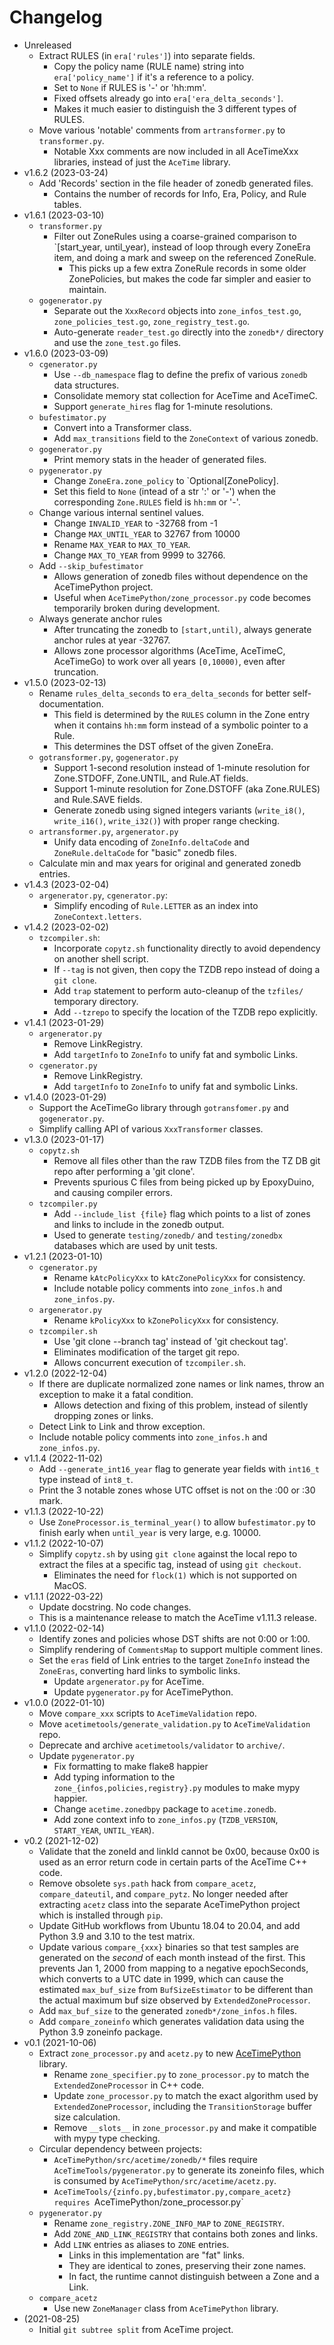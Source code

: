 # Changelog

* Unreleased
    * Extract RULES (in `era['rules']`) into separate fields.
        * Copy the policy name (RULE name) string into `era['policy_name']` if
          it's a reference to a policy.
        * Set to `None` if RULES is '-' or 'hh:mm'.
        * Fixed offsets already go into `era['era_delta_seconds']`.
        * Makes it much easier to distinguish the 3 different types of RULES.
    * Move various 'notable' comments from `artransformer.py` to
      `transformer.py`.
        * Notable Xxx comments are now included in all AceTimeXxx libraries,
          instead of just the `AceTime` library.
* v1.6.2 (2023-03-24)
    * Add 'Records' section in the file header of zonedb generated files.
        * Contains the number of records for Info, Era, Policy, and Rule
          tables.
* v1.6.1 (2023-03-10)
    * `transformer.py`
        * Filter out ZoneRules using a coarse-grained comparison to
          `[start_year, until_year), instead of loop through every ZoneEra item,
          and doing a mark and sweep on the referenced ZoneRule.
            * This picks up a few extra ZoneRule records in some older
              ZonePolicies, but makes the code far simpler and easier to
              maintain.
    * `gogenerator.py`
        * Separate out the `XxxRecord` objects into `zone_infos_test.go`,
          `zone_policies_test.go`, `zone_registry_test.go`.
        * Auto-generate `reader_test.go` directly into the `zonedb*/` directory
          and use the `zone_test.go` files.
* v1.6.0 (2023-03-09)
    * `cgenerator.py`
        * Use `--db_namespace` flag to define the prefix of various `zonedb`
          data structures.
        * Consolidate memory stat collection for AceTime and AceTimeC.
        * Support `generate_hires` flag for 1-minute resolutions.
    * `bufestimator.py`
        * Convert into a Transformer class.
        * Add `max_transitions` field to the `ZoneContext` of various zonedb.
    * `gogenerator.py`
        * Print memory stats in the header of generated files.
    * `pygenerator.py`
        * Change `ZoneEra.zone_policy` to `Optional[ZonePolicy].
        * Set this field to `None` (intead of a str ':' or '-') when the
          corresponding `Zone.RULES` field is `hh:mm` or '-'.
    * Change various internal sentinel values.
        * Change `INVALID_YEAR` to -32768 from -1
        * Change `MAX_UNTIL_YEAR` to 32767 from 10000
        * Rename `MAX_YEAR` to `MAX_TO_YEAR`.
        * Change `MAX_TO_YEAR` from 9999 to 32766.
    * Add `--skip_bufestimator`
        * Allows generation of zonedb files without dependence on the
          AceTimePython project.
        * Useful when `AceTimePython/zone_processor.py` code becomes temporarily
          broken during development.
    * Always generate anchor rules
        * After truncating the zonedb to `[start,until)`, always generate anchor
          rules at year -32767.
        * Allows zone processor algorithms (AceTime, AceTimeC, AceTimeGo) to
          work over all years `[0,10000)`, even after truncation.
* v1.5.0 (2023-02-13)
    * Rename `rules_delta_seconds` to `era_delta_seconds` for better
      self-documentation.
        * This field is determined by the `RULES` column in the Zone entry when
          it contains `hh:mm` form instead of a symbolic pointer to a Rule.
        * This determines the DST offset of the given ZoneEra.
    * `gotransformer.py`, `gogenerator.py`
        * Support 1-second resolution instead of 1-minute resolution for
          Zone.STDOFF, Zone.UNTIL, and Rule.AT fields.
        * Support 1-minute resolution for Zone.DSTOFF (aka Zone.RULES) and
          Rule.SAVE fields.
        * Generate zonedb using signed integers variants (`write_i8()`,
          `write_i16()`, `write_i32()`) with proper range checking.
    * `artransformer.py`, `argenerator.py`
        * Unify data encoding of `ZoneInfo.deltaCode` and `ZoneRule.deltaCode`
          for "basic" zonedb files.
    * Calculate min and max years for original and generated zonedb entries.
* v1.4.3 (2023-02-04)
    * `argenerator.py`, `cgenerator.py`:
        * Simplify encoding of `Rule.LETTER` as an index into
          `ZoneContext.letters`.
* v1.4.2 (2023-02-02)
    * `tzcompiler.sh`:
        * Incorporate `copytz.sh` functionality directly to avoid dependency on
          another shell script.
        * If `--tag` is not given, then copy the TZDB repo instead of doing a
          `git clone`.
        * Add `trap` statement to perform auto-cleanup of the `tzfiles/`
          temporary directory.
        * Add `--tzrepo` to specify the location of the TZDB repo explicitly.
* v1.4.1 (2023-01-29)
    * `argenerator.py`
        * Remove LinkRegistry.
        * Add `targetInfo` to `ZoneInfo` to unify fat and symbolic Links.
    * `cgenerator.py`
        * Remove LinkRegistry.
        * Add `targetInfo` to `ZoneInfo` to unify fat and symbolic Links.
* v1.4.0 (2023-01-29)
    * Support the AceTimeGo library through `gotransfomer.py` and
      `gogenerator.py`.
    * Simplify calling API of various `XxxTransformer` classes.
* v1.3.0 (2023-01-17)
    * `copytz.sh`
        * Remove all files other than the raw TZDB files from the TZ DB git repo
          after performing a 'git clone'.
        * Prevents spurious C files from being picked up by EpoxyDuino, and
          causing compiler errors.
    * `tzcompiler.py`
        * Add `--include_list {file}` flag which points to a list of zones and
          links to include in the zonedb output.
        * Used to generate `testing/zonedb/` and `testing/zonedbx` databases
          which are used by unit tests.
* v1.2.1 (2023-01-10)
    * `cgenerator.py`
        * Rename `kAtcPolicyXxx` to `kAtcZonePolicyXxx` for consistency.
        * Include notable policy comments into `zone_infos.h` and
          `zone_infos.py`.
    * `argenerator.py`
        * Rename `kPolicyXxx` to `kZonePolicyXxx` for consistency.
    * `tzcompiler.sh`
        * Use 'git clone --branch tag' instead of 'git checkout tag'.
        * Eliminates modification of the target git repo.
        * Allows concurrent execution of `tzcompiler.sh`.
* v1.2.0 (2022-12-04)
    * If there are duplicate normalized zone names or link names, throw an
      exception to make it a fatal condition.
        * Allows detection and fixing of this problem, instead of silently
          dropping zones or links.
    * Detect Link to Link and throw exception.
    * Include notable policy comments into `zone_infos.h` and `zone_infos.py`.
* v1.1.4 (2022-11-02)
    * Add `--generate_int16_year` flag to generate year fields with `int16_t`
      type instead of `int8_t`.
    * Print the 3 notable zones whose UTC offset is not on the :00 or :30 mark.
* v1.1.3 (2022-10-22)
    * Use `ZoneProcessor.is_terminal_year()` to allow `bufestimator.py` to
      finish early when `until_year` is very large, e.g. 10000.
* v1.1.2 (2022-10-07)
    * Simplify `copytz.sh` by using `git clone` against the local repo to
      extract the files at a specific tag, instead of using `git checkout`.
        * Eliminates the need for `flock(1)` which is not supported on MacOS.
* v1.1.1 (2022-03-22)
    * Update docstring. No code changes.
    * This is a maintenance release to match the AceTime v1.11.3 release.
* v1.1.0 (2022-02-14)
    * Identify zones and policies whose DST shifts are not 0:00 or 1:00.
    * Simplify rendering of `CommentsMap` to support multiple comment lines.
    * Set the `eras` field of Link entries to the target `ZoneInfo` instead
      the `ZoneEras`, converting hard links to symbolic links.
        * Update `argenerator.py` for AceTime.
        * Update `pygenerator.py` for AceTimePython.
* v1.0.0 (2022-01-10)
    * Move `compare_xxx` scripts to `AceTimeValidation` repo.
    * Move `acetimetools/generate_validation.py` to `AceTimeValidation` repo.
    * Deprecate and archive `acetimetools/validator` to `archive/`.
    * Update `pygenerator.py`
        * Fix formatting to make flake8 happier
        * Add typing information to the `zone_{infos,policies,registry}.py`
          modules to make mypy happier.
        * Change `acetime.zonedbpy` package to `acetime.zonedb`.
        * Add zone context info to `zone_infos.py` (`TZDB_VERSION`,
          `START_YEAR`, `UNTIL_YEAR`).
* v0.2 (2021-12-02)
    * Validate that the zoneId and linkId cannot be 0x00, because 0x00
      is used as an error return code in certain parts of the AceTime C++ code.
    * Remove obsolete `sys.path` hack from `compare_acetz`, `compare_dateutil`,
      and `compare_pytz`. No longer needed after extracting `acetz` class into
      the separate AceTimePython project which is installed through `pip`.
    * Update GitHub workflows from Ubuntu 18.04 to 20.04, and add Python 3.9 and
      3.10 to the test matrix.
    * Update various `compare_{xxx}` binaries so that test samples are generated
      on the *second* of each month instead of the first. This prevents Jan 1,
      2000 from mapping to a negative epochSeconds, which converts to a UTC date
      in 1999, which can cause the estimated `max_buf_size` from
      `BufSizeEstimator` to be different than the actual maximum buf size
      observed by `ExtendedZoneProcessor`.
    * Add `max_buf_size` to the generated `zonedb*/zone_infos.h` files.
    * Add `compare_zoneinfo` which generates validation data using the Python
      3.9 zoneinfo package.
* v0.1 (2021-10-06)
    * Extract `zone_processor.py` and `acetz.py` to new
      [AceTimePython](https://github.com/bxparks/AceTimePython) library.
        * Rename `zone_specifier.py` to `zone_processor.py` to match the
          `ExtendedZoneProcessor` in C++ code.
        * Update `zone_processor.py` to match the exact algorithm used by
          `ExtendedZoneProcessor`, including the `TransitionStorage` buffer size
          calculation.
        * Remove `__slots__` in `zone_processor.py` and make it compatible
          with mypy type checking.
    * Circular dependency between projects:
        * `AceTimePython/src/acetime/zonedb/*` files require
          `AceTimeTools/pygenerator.py` to generate its zoneinfo files, which
          is consumed by `AceTimePython/src/acetime/acetz.py`.
        * `AceTimeTools/{zinfo.py,bufestimator.py,compare_acetz} requires
          `AceTimePython/zone_processor.py`
    * `pygenerator.py`
        * Rename `zone_registry.ZONE_INFO_MAP` to `ZONE_REGISTRY`.
        * Add `ZONE_AND_LINK_REGISTRY` that contains both zones and links.
        * Add `LINK` entries as aliases to `ZONE` entries.
            * Links in this implementation are "fat" links.
            * They are identical to zones, preserving their zone names.
            * In fact, the runtime cannot distinguish between a Zone and a Link.
    * `compare_acetz`
        * Use new `ZoneManager` class from `AceTimePython` library.
* (2021-08-25)
    * Initial `git subtree split` from AceTime project.
